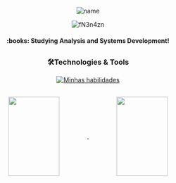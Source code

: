 <div align="center">

![name](https://github.com/gyselle-marques/gyselle-marques/assets/119114313/8e93acd1-bc81-4c34-9450-3a8279b2f94d)

![fN3n4zn](https://github.com/gyselle-marques/gyselle-marques/assets/119114313/8e7a263c-b146-4e2c-ab86-7cbf59d6d378)

<h4>:books:	Studying Analysis and Systems Development! </h4>

##

<h3>🛠️Technologies & Tools</h3> 

[![Minhas habilidades](https://skills.thijs.gg/icons?i=html,css,js,ts,c,react,git,vscode) ](https://skills.thijs.gg)


</div>

##

<div align="center">

<a href="https://github.com/anuraghazra/github-readme-stats">
  <img height=180em width=48% align="center" src="https://github-readme-stats.vercel.app/api?username=gyselle-marques&show_icons=true&theme=github_dark&rank_icon=github" />
</a>
<a href="https://github.com/anuraghazra/convoychat">
  <img height=180em width=48% align="center" src="https://github-readme-stats.vercel.app/api/top-langs?username=gyselle-marques&layout=compact&langs_count=8&card_width=320&theme=github_dark" />
</a>

</div>

<!--

<a href="https://github.com/gyselle-marques/SolucoesAmbientais">
  <img align="center" src="https://github-readme-stats.vercel.app/api/pin/?username=gyselle-marques&repo=SolucoesAmbientais&theme=github_dark" />
</a>
<a href="https://github.com/gyselle-marques/CriptografiaXOR">
  <img align="center" src="https://github-readme-stats.vercel.app/api/pin/?username=gyselle-marques&repo=CriptografiaXOR&theme=github_dark" />
</a>



// & Tools

**gyselle-marques/gyselle-marques** is a ✨ _special_ ✨ repository because its `README.md` (this file) appears on your GitHub profile.

Here are some ideas to get you started:

- 🔭 I’m currently working on ...
- 🌱 I’m currently learning ...
- 👯 I’m looking to collaborate on ...
- 🤔 I’m looking for help with ...
- 💬 Ask me about ...
- 📫 How to reach me: ...
- 😄 Pronouns: ...
- ⚡ Fun fact: ...
-->
